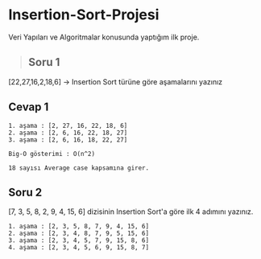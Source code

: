 # Insertion-Sort-Projesi
Veri Yapıları ve Algoritmalar konusunda yaptığım ilk proje.

> ## Soru 1
[22,27,16,2,18,6] -> Insertion Sort türüne göre aşamalarını yazınız


## Cevap 1
```
1. aşama : [2, 27, 16, 22, 18, 6]
2. aşama : [2, 6, 16, 22, 18, 27]
3. aşama : [2, 6, 16, 18, 22, 27]

Big-O gösterimi : O(n^2)

18 sayısı Average case kapsamına girer.
```
## Soru 2
[7, 3, 5, 8, 2, 9, 4, 15, 6] dizisinin Insertion Sort'a göre ilk 4 adımını yazınız.

```
1. aşama : [2, 3, 5, 8, 7, 9, 4, 15, 6]
2. aşama : [2, 3, 4, 8, 7, 9, 5, 15, 6]
3. aşama : [2, 3, 4, 5, 7, 9, 15, 8, 6]
4. aşama : [2, 3, 4, 5, 6, 9, 15, 8, 7]
